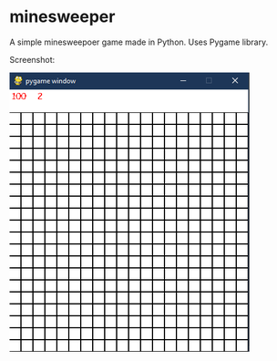 # minesweeper
A simple minesweepoer game made in Python. Uses Pygame library.

Screenshot:

![picture alt](https://github.com/HotDamnCoder/minesweeper/blob/master/image.png)
